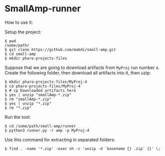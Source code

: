 # SmallAmp-runner

How to use it:

Setup the project:

```
$ pwd
/some/path/
$ git clone https://github.com/mabdi/small-amp.git
$ cd small-amp
$ mkdir pharo-projects-files
```
Suppose that we are going to download artifacts from `MyProj` run number `4`.
Create the following folder, then download all artifacts into it, then uzip:

```
$ mkdir pharo-projects-files/MyProj-4
$ cd pharo-projects-files/MyProj-4
$ # cp Downloaded artifacts here
$ yes | unzip "smallAmp-*.zip"
$ rm "smallAmp-*.zip"
$ yes | unzip "*.zip"
$ rm "*.zip"
```

Run the tool:

```
$ cd /some/path/small-amp/runner
$ python3 runner.py -r amp -p MyProj-4

```

Use this command for extracting in separated folders:

```
$ find . -name '*.zip' -exec sh -c 'unzip -d `basename {} .zip` {}' \;
```
